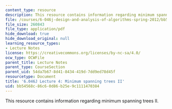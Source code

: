 ```yaml
---
content_type: resource
description: This resource contains information regarding minimum spanning trees II.
file: /courses/6-046j-design-and-analysis-of-algorithms-spring-2012/bb54568c86c60d86b25e9c1111470384_MIT6_046JS12_lec04.pdf
file_size: 260843
file_type: application/pdf
hide_download: true
hide_download_original: null
learning_resource_types:
- Lecture Notes
license: https://creativecommons.org/licenses/by-nc-sa/4.0/
ocw_type: OCWFile
parent_title: Lecture Notes
parent_type: CourseSection
parent_uid: 54da7b67-8d41-8434-419d-7dd9ed78d45f
resourcetype: Document
title: '6.046J Lecture 4: Minimum spanning trees II'
uid: bb54568c-86c6-0d86-b25e-9c1111470384
---
```

This resource contains information regarding minimum spanning trees II.